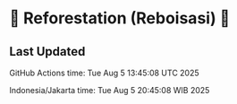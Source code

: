 
# 🌳 Reforestation (Reboisasi) 🌲

## Last Updated

GitHub Actions time: Tue Aug  5 13:45:08 UTC 2025

Indonesia/Jakarta time: Tue Aug  5 20:45:08 WIB 2025
